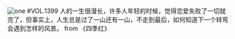 ![one](http://image.wufazhuce.com/FtixLjo9QG5LnUlMONS-0TTYHd1i)
#VOL.1399
人的一生很漫长，许多人年轻的时候，觉得恋爱失败了一切就完了，但事实上，人生总是过了一山还有一山，不走到最后，如何知道下一个转弯会遇到怎样的风景。 from 《四季红》